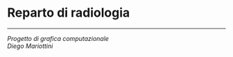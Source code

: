 # Reparto di radiologia
__________________________

*Progetto di grafica computazionale* 	
*Diego Mariottini*			

